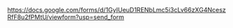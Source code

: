 https://docs.google.com/forms/d/1GyIUeuD1RENbLmc5i3cLv66zXG4NceszRfF8u2fPMtU/viewform?usp=send_form
